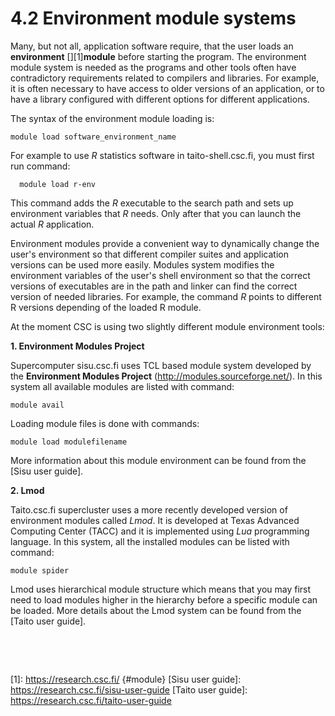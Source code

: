 # 4.2 Environment module systems

Many, but not  all, application software require, that  the user loads
an        **environment**         [][1]<span        style="font-style:
normal;">**module**</span>   before   starting    the   program.   The
environment module  system is needed  as the programs and  other tools
often  have  contradictory  requirements   related  to  compilers  and
libraries. For example, it is often  necessary to have access to older
versions  of an  application, or  to  have a  library configured  with
different options for different applications.

The syntax of the environment module loading is:

    module load software_environment_name

For example to use *R*  statistics software in taito-shell.csc.fi, you
must first run command:

      module load r-env

This command  adds the *R* executable  to the search path  and sets up
environment variables that  *R* needs. Only after that  you can launch
the actual *R* application.

Environment modules provide a convenient way to dynamically change the
user's environment  so that different compiler  suites and application
versions  can  be  used  more  easily.  Modules  system  modifies  the
environment  variables of  the user's  shell environment  so that  the
correct versions  of executables are in  the path and linker  can find
the correct version of needed  libraries. For example, the command *R*
points to different R versions depending of the loaded R module.

At the moment  CSC is using two slightly  different module environment
tools:

**1. Environment Modules Project**

Supercomputer sisu.csc.fi  uses TCL  based module system  developed by
the             **Environment            Modules             Project**
(<http://modules.sourceforge.net/>).  In  this  system  all  available
modules are listed with command:

    module avail

Loading module files is done with commands:

    module load modulefilename

More information about  this module environment can be  found from the
[Sisu user guide].

**2. Lmod**

Taito.csc.fi supercluster  uses a  more recently developed  version of
environment modules called  *Lmod*. It is developed  at Texas Advanced
Computing Center (TACC) and it  is implemented using *Lua* programming
language. In this system, all the installed modules can be listed with
command:

    module spider

Lmod uses hierarchical module structure which means that you may first
need to load modules higher in  the hierarchy before a specific module
can be  loaded. More details about  the Lmod system can  be found from
the [Taito user guide].

 

 

  [1]: https://research.csc.fi/ {#module}
  [Sisu user guide]: https://research.csc.fi/sisu-user-guide
  [Taito user guide]: https://research.csc.fi/taito-user-guide
